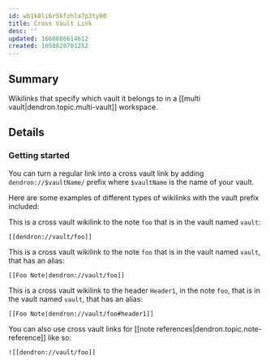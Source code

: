 ```yaml
---
id: wb1k8li6r5kfzhla7p3ty80
title: Cross Vault Link
desc: ''
updated: 1660886614612
created: 1658828701252
---
```


## Summary

Wikilinks that specify which vault it belongs to in a [[multi vault|dendron.topic.multi-vault]] workspace.

## Details

### Getting started

You can turn a regular link into a cross vault link by adding `dendron://$vaultName/` prefix where `$vaultName` is the name of your vault.

Here are some examples of different types of wikilinks with the vault prefix included:

This is a cross vault wikilink to the note `foo` that is in the vault named `vault`:

`[[dendron://vault/foo]]`

This is a cross vault wikilink to the note `foo` that is in the vault named `vault`, that has an alias:

`[[Foo Note|dendron://vault/foo]]`

This is a cross vault wikilink to the header `Header1`, in the note `foo`, that is in the vault named `vault`, that has an alias:

`[[Foo Note|dendron://vault/foo#header1]]`

You can also use cross vault links for [[note references|dendron.topic.note-reference]] like so:

`![[dendron://vault/foo]]`